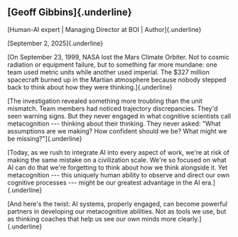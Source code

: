 ## **[Geoff Gibbins]{.underline}** 

[Human-AI expert \| Managing Director at BOI \| Author]{.underline}

[September 2, 2025]{.underline}

[On September 23, 1999, NASA lost the Mars Climate Orbiter. Not to
cosmic radiation or equipment failure, but to something far more
mundane: one team used metric units while another used imperial. The
\$327 million spacecraft burned up in the Martian atmosphere because
nobody stepped back to think about how they were thinking.]{.underline}

[The investigation revealed something more troubling than the unit
mismatch. Team members had noticed trajectory discrepancies. They\'d
seen warning signs. But they never engaged in what cognitive scientists
call metacognition --- thinking about their thinking. They never asked:
\"What assumptions are we making? How confident should we be? What might
we be missing?\"]{.underline}

[Today, as we rush to integrate AI into every aspect of work, we\'re at
risk of making the same mistake on a civilization scale. We\'re so
focused on what AI can do that we\'re forgetting to think about how we
think alongside it. Yet metacognition --- this uniquely human ability to
observe and direct our own cognitive processes --- might be our greatest
advantage in the AI era.]{.underline}

[And here\'s the twist: AI systems, properly engaged, can become
powerful partners in developing our metacognitive abilities. Not as
tools we use, but as thinking coaches that help us see our own minds
more clearly.]{.underline}